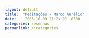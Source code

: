 ```yaml
---
layout: default
title:  "Meditações - Marco Aurélio"
date:    2023-10-09 21:23:20 -0300
categories: resenhas
permanlink: /:categories
---
```

